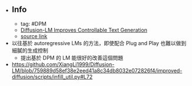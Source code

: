 - ## Info
	- tag: #DPM
	- [Diffusion-LM Improves Controllable Text Generation](https://arxiv.org/abs/2205.14217)
	- [source link](https://github.com/xiangli1999/diffusion-lm)
- 以往基於 autoregressive LMs 的方法，即使配合 Plug and Play 也難以做到細膩的生成控制
	- 提出基於 DPM 的 LM 能很好的改善這個問題
- https://github.com/XiangLi1999/Diffusion-LM/blob/759889d58ef38e2eed41a8c34db8032e072826f4/improved-diffusion/scripts/infill_util.py#L72